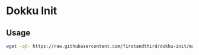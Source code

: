 # Dokku Init

## Usage

```sh
wget -qO- https://raw.githubusercontent.com/firstandthird/dokku-init/master/init | sudo bash
```

